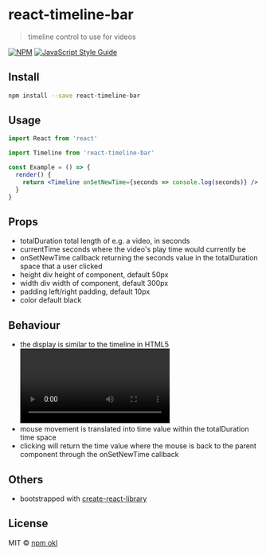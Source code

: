 # react-timeline-bar

> timeline control to use for videos

[![NPM](https://img.shields.io/npm/v/react-timeline-bar.svg)](https://www.npmjs.com/package/react-timeline-bar) [![JavaScript Style Guide](https://img.shields.io/badge/code_style-standard-brightgreen.svg)](https://standardjs.com)

## Install

```bash
npm install --save react-timeline-bar
```

## Usage

```jsx
import React from 'react'

import Timeline from 'react-timeline-bar'

const Example = () => {
  render() {
    return <Timeline onSetNewTime={seconds => console.log(seconds)} />
  }
}
```

## Props

* totalDuration total length of e.g. a video, in seconds
* currentTime seconds where the video's play time would currently be
* onSetNewTime callback returning the seconds value in the totalDuration space that a user clicked
* height div height of component, default 50px
* width div width of component, default 300px
* padding left/right padding, default 10px
* color default black

## Behaviour
* the display is similar to the timeline in HTML5 <video> controls
* mouse movement is translated into time value within the totalDuration time space
* clicking will return the time value where the mouse is back to the parent component through the onSetNewTime callback

## Others
* bootstrapped with [create-react-library](https://github.com/transitive-bullshit/create-react-library)

## License

MIT © [npm okl](https://github.com/okloecker)
